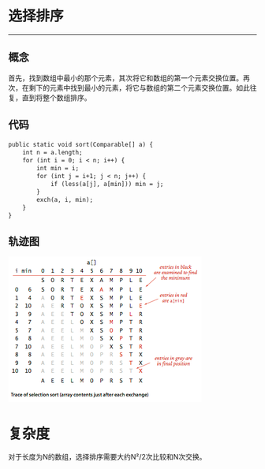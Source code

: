 # 选择排序

---

## 概念

首先，找到数组中最小的那个元素，其次将它和数组的第一个元素交换位置。再次，在剩下的元素中找到最小的元素，将它与数组的第二个元素交换位置。如此往复，直到将整个数组排序。

## 代码

```
public static void sort(Comparable[] a) {
    int n = a.length;
    for (int i = 0; i < n; i++) {
        int min = i;
        for (int j = i+1; j < n; j++) {
            if (less(a[j], a[min])) min = j;
        }
        exch(a, i, min);
    }
}
```

## 轨迹图

![](/assets/trace)

# 复杂度

对于长度为N的数组，选择排序需要大约N²/2次比较和N次交换。



